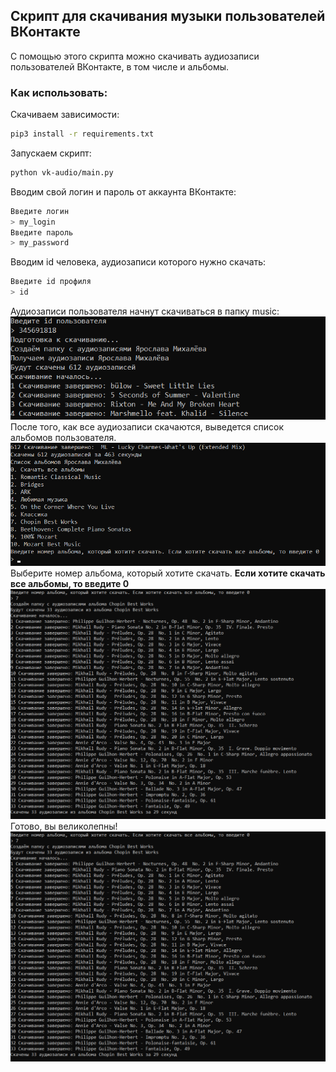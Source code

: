 ## Скрипт для скачивания музыки пользователей ВКонтакте
С помощью этого скрипта можно скачивать аудиозаписи пользователей ВКонтакте, в том числе и альбомы.

### Как использовать:

Скачиваем зависимости:
```bash
pip3 install -r requirements.txt
```
Запускаем скрипт:
```bash
python vk-audio/main.py
```
Вводим свой логин и пароль от аккаунта ВКонтакте:
```bash
Введите логин
> my_login 
Введите пароль
> my_password
```
Вводим id человека, аудиозаписи которого нужно скачать:
```bash
Введите id профиля
> id
```
Аудиозаписи пользователя начнут скачиваться в папку music:<br>
![](https://github.com/YarikMix/vk-audio/raw/main/images/1.png)<br>
После того, как все аудиозаписи скачаются, выведется список альбомов пользователя.<br>
![](https://github.com/YarikMix/vk-audio/raw/main/images/2.png)<br>
Выберите номер альбома, который хотите скачать. **Если хотите скачать все альбомы, то введите 0**<br>
![](https://github.com/YarikMix/vk-audio/raw/main/images/3.png)<br>
Готово, вы великолепны!<br>
![](https://github.com/YarikMix/vk-audio/raw/main/images/3.png)